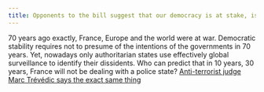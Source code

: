 ```yaml
---
title: Opponents to the bill suggest that our democracy is at stake, isn't that an overstatement?
---
```


70 years ago exactly, France, Europe and the world were at war. Democratic stability requires not to presume of the intentions of the governments in 70 years. Yet, nowadays only authoritarian states use effectively global surveillance to identify their dissidents. Who can predict that in 10 years, 30 years, France will not be dealing with a police state? [Anti-terrorist judge Marc Trévédic says the exact same thing][7]


[7]: http://www.rtl.fr/actu/societe-faits-divers/la-loi-sur-le-renseignement-entre-de-mauvaises-mains-est-une-arme-redoutable-estime-le-juge-marc-trevidic-7777296541
